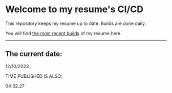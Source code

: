 # Welcome to my resume's CI/CD
This repository keeps my resume up to date. Builds are done daily.
  
You will find [the most recent builds](output/) of my resume here.
* * *
 
## The current date:  
 12/10/2023 
   
  
  
 TIME PUBLISHED IS ALSO: 
  
 04:32.27 
  
  
